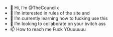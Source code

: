 - 👋 Hi, I’m @TheCouncilx
- 👀 I’m interested in rules of the site and
- 🌱 I’m currently learning how to fucking use this
- 💞️ I’m looking to collaborate on your bvitch ass
- 📫 How to reach me Fuck YOuuuuuu

<!--
TheCouncilx/TheCouncilx is a ✨ special ✨ repository because its `README.md` (this file) appears on your GitHub profile.
You can click the Preview link to take a look at your changes.
--->
